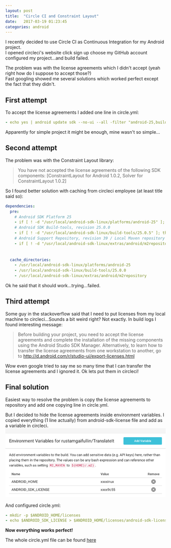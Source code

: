 ```yaml
---
layout: post
title:  "Circle CI and Constraint Layout"
date:   2017-03-19 01:23:45
categories: android
---
```


I recently decided to use Circle CI as Continuous Integration for my Android project.  
I opened circleci's website click sign up choose my GitHub account configured my project...and build failed.

The problem was with the license agreements which I didn't accept (yeah right how do I suppose to accept those?)  
Fast googling showed me several solutions which worked perfect except the fact that they didn't.

## First attempt
To accept the license agreements I added one line in circle.yml:
```yaml
- echo yes | android update sdk --no-ui --all -filter "android-25,build-tools-25.0.0,extra-android-m2repository"
```

Apparently for simple project it might be enough, mine wasn't so simple...

## Second attempt
The problem was with the Constraint Layout library:
> You have not accepted the license agreements of the following SDK components: [ConstraintLayout for Android 1.0.2, Solver for ConstraintLayout 1.0.2]

So I found better solution with caching from circleci employee (at least title said so):
```yaml
dependencies:
  pre:
    # Android SDK Platform 25
    - if [ ! -d "/usr/local/android-sdk-linux/platforms/android-25" ]; then echo y | android update sdk --no-ui --all --filter "android-25"; fi
    # Android SDK Build-tools, revision 25.0.0
    - if [ ! -d "/usr/local/android-sdk-linux/build-tools/25.0.5" ]; then echo y | android update sdk --no-ui --all --filter "build-tools-25.0.5"; fi
    # Android Support Repository, revision 39 / Local Maven repository for Support Libraries
    - if [ ! -d "/usr/local/android-sdk-linux/extras/android/m2repository/com/android/support/design/25.0.0" ]; then echo y | android update sdk --no-ui --all --filter "extra-android-m2repository"; fi


  cache_directories:
    - /usr/local/android-sdk-linux/platforms/android-25
    - /usr/local/android-sdk-linux/build-tools/25.0.0
    - /usr/local/android-sdk-linux/extras/android/m2repository
```
Ok he said that it should work...trying...failed.

## Third attempt
Some guy in the stackoverflow said that I need to put licenses from my local machine to circleci...Sounds a bit weird right?
Not exactly. In build logs I found interesting message:

> Before building your project, you need to accept the license agreements and complete the installation of the missing components using the Android Studio SDK Manager.
> Alternatively, to learn how to transfer the license agreements from one workstation to another, go to http://d.android.com/r/studio-ui/export-licenses.html

Wow even google tried to say me so many time that I can transfer the license agreements and I ignored it. Ok lets put them in circleci!

## Final solution
Easiest way to resolve the problem is copy the license agreements to repository and add one copying line in circle.yml.

But I decided to hide the license agreements inside environment variables. I copied everything (1 line actually) from android-sdk-license file and add as a variable in circleci.
![Environment variables](/images/env_var.png)

And configured   circle.yml:
```yaml
- mkdir -p $ANDROID_HOME/licenses
- echo $ANDROID_SDK_LICENSE > $ANDROID_HOME/licenses/android-sdk-license
```

**Now everything works perfect!**

The whole circle.yml file can be found [here](https://github.com/rustamgaifullin/TranslateIt/blob/master/circle.yml)
